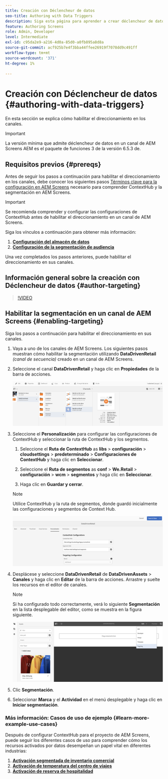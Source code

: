 ```yaml
---
title: Creación con Déclencheur de datos
seo-title: Authoring with Data Triggers
description: Siga esta página para aprender a crear déclencheur de datos.
feature: Authoring Screens
role: Admin, Developer
level: Intermediate
exl-id: c95da2e9-a216-4d0a-85d0-a0fb895a8d8a
source-git-commit: acf925b7e4f3bba44ffee26919f7078dd9c491ff
workflow-type: tm+mt
source-wordcount: '371'
ht-degree: 1%

---
```


# Creación con Déclencheur de datos {#authoring-with-data-triggers}

En esta sección se explica cómo habilitar el direccionamiento en los canales.

>[!IMPORTANT]
>
>La versión mínima que admite déclencheur de datos en un canal de AEM Screens AEM es el paquete de funciones 3 de la versión 6.5.3 de.

## Requisitos previos {#prereqs}

Antes de seguir los pasos a continuación para habilitar el direccionamiento en los canales, debe conocer los siguientes pasos [Términos clave para la configuración en AEM Screens](configuring-context-hub.md) necesario para comprender ContextHub y la segmentación en AEM Screens.

>[!IMPORTANT]
>
>Se recomienda comprender y configurar las configuraciones de ContextHub antes de habilitar el direccionamiento en un canal de AEM Screens.

Siga los vínculos a continuación para obtener más información:

1. **[Configuración del almacén de datos](configuring-context-hub.md)**
1. **[Configuración de la segmentación de audiencia](configuring-context-hub.md)**

Una vez completados los pasos anteriores, puede habilitar el direccionamiento en sus canales.

## Información general sobre la creación con Déclencheur de datos {#author-targeting}

>[!VIDEO](https://video.tv.adobe.com/v/31921)

## Habilitar la segmentación en un canal de AEM Screens {#enabling-targeting}

Siga los pasos a continuación para habilitar el direccionamiento en sus canales.

1. Vaya a uno de los canales de AEM Screens. Los siguientes pasos muestran cómo habilitar la segmentación utilizando **DataDrivenRetail** *(canal de secuencia)* creado en un canal de AEM Screens.

1. Seleccione el canal **DataDrivenRetail** y haga clic en **Propiedades** de la barra de acciones.

   ![screen_shot_2019-05-01at43332pm](assets/screen_shot_2019-05-01at43332pm.png)

1. Seleccione el **Personalización** para configurar las configuraciones de ContextHub y seleccionar la ruta de ContextHub y los segmentos.

   1. Seleccione el **Ruta de ContextHub** as **libs** > **configuración** > **cloudsettings** > **predeterminado** > **Configuraciones de ContextHub** y haga clic en **Seleccionar**.

   1. Seleccione el **Ruta de segmentos** as **conf** > **We.Retail** > **configuración** > **wcm** > **segmentos** y haga clic en **Seleccionar**.

   1. Haga clic en **Guardar y cerrar**.
   >[!NOTE]
   >
   >Utilice ContextHub y la ruta de segmentos, donde guardó inicialmente las configuraciones y segmentos de Context Hub.

   ![screen_shot_2019-05-01at44030pm](assets/screen_shot_2019-05-01at44030pm.png)

1. Desplácese y seleccione **DataDrivenRetail** de **DataDrivenAssets** > **Canales** y haga clic en **Editar** de la barra de acciones. Arrastre y suelte los recursos en el editor de canales.

   >[!NOTE]
   >
   >Si ha configurado todo correctamente, verá lo siguiente **Segmentación** en la lista desplegable del editor, como se muestra en la figura siguiente.

   ![screen_shot_2019-05-01at44231pm](assets/screen_shot_2019-05-01at44231pm.png)

1. Clic **Segmentación**.

1. Seleccionar **Marca** y el **Actividad** en el menú desplegable y haga clic en **Iniciar segmentación**.

### Más información: Casos de uso de ejemplo {#learn-more-example-use-cases}

Después de configurar ContextHub para el proyecto de AEM Screens, puede seguir los diferentes casos de uso para comprender cómo los recursos activados por datos desempeñan un papel vital en diferentes industrias:

1. **[Activación segmentada de inventario comercial](retail-inventory-activation.md)**
1. **[Activación de temperatura del centro de viajes](local-temperature-activation.md)**
1. **[Activación de reserva de hospitalidad](hospitality-reservation-activation.md)**
